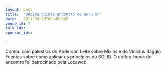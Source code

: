 ```yaml
---
layout: post
title:  'Décimo quinto encontro do Guru-SP'
date:   2011-03-26T09:45:00Z
venue_id: 7
talk_ids: 
sponsor_ids: 

---
```


<p>Contou com palestras do Anderson Leite sobre Mixins e do Vinicius Baggio Fuentes sobre como aplicar os princ&iacute;pios do SOLID. O coffee-break do encontro foi patrocinado pela Locaweb.</p>

